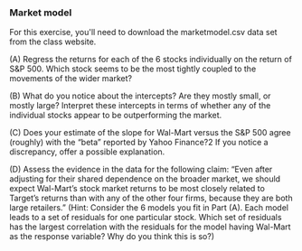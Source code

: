 ### Market model  

For this exercise, you'll need to download the marketmodel.csv data set from the class website.


(A) Regress the returns for each of the 6 stocks individually on the return of S&P 500.  Which stock seems to be the most tightly coupled to the movements of the wider market?

(B) What do you notice about the intercepts? Are they mostly small, or mostly large? Interpret these intercepts in terms of whether any of the individual stocks appear to be outperforming the market.

(C) Does your estimate of the slope for Wal-Mart versus the S&P 500 agree (roughly) with the “beta” reported by Yahoo Finance?2 If you notice a discrepancy, offer a possible explanation.

(D) Assess the evidence in the data for the following claim: “Even after adjusting for their shared dependence on the broader market, we should expect Wal-Mart’s stock market returns to be most closely related to Target’s returns than with any of the other four firms, because they are both large retailers.” (Hint: Consider the 6 models you fit in Part (A). Each model leads to a set of residuals for one particular stock. Which set of residuals has the largest correlation with the residuals for the model having Wal-Mart as the response variable? Why do you think this is so?)

